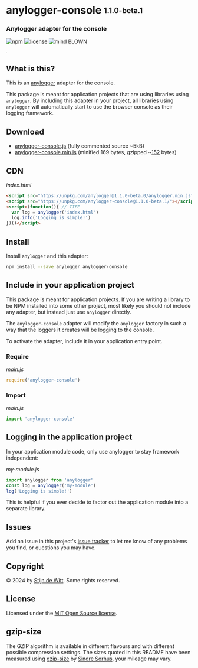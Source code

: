 # anylogger-console <sub><sup>1.1.0-beta.1</sup></sub>
### Anylogger adapter for the console

[![npm](https://img.shields.io/npm/v/anylogger-console.svg)](https://npmjs.com/package/anylogger-console)
[![license](https://img.shields.io/npm/l/anylogger-console.svg)](https://opensource.org/licenses/MIT)
![mind BLOWN](https://img.shields.io/badge/mind-BLOWN-ff69b4.svg)

<sup><sub><sup><sub>.</sub></sup></sub></sup>

## What is this?
This is an [anylogger](https://npmjs.com/package/anylogger) adapter for the console.

This package is meant for application projects that are using libraries using
`anylogger`. By including this adapter in your project, all libraries using
`anylogger` will automatically start to use the browser console as their logging framework.

## Download

* [anylogger-console.js](https://unpkg.com/anylogger-console@1.1.0-beta.1/anylogger-console.js)
  (fully commented source ~5kB)
* [anylogger-console.min.js](https://unpkg.com/anylogger-console@1.1.0-beta.1/anylogger-console.min.js)
  (minified 169 bytes, gzipped ~[152](#gzip-size) bytes)


## CDN

*index.html*
```html
<script src="https://unpkg.com/anylogger@1.1.0-beta.0/anylogger.min.js"></script>
<script src="https://unpkg.com/anylogger-console@1.1.0-beta.1/"></script>
<script>(function(){ // IIFE
  var log = anylogger('index.html')
  log.info('Logging is simple!')
})()</script>
```

## Install

Install `anylogger` and this adapter:

```sh
npm install --save anylogger anylogger-console
```

## Include in your application project
This package is meant for application projects. If you are writing a library to
be NPM installed into some other project, most likely you should not include
any adapter, but instead just use `anylogger` directly.

The `anylogger-console` adapter will modify the `anylogger` factory in such a
way that the loggers it creates will be logging to the console.

To activate the adapter, include it in your application entry point.

### Require

*main.js*
```js
require('anylogger-console')
```

### Import

*main.js*
```js
import 'anylogger-console'
```

## Logging in the application project
In your application module code, only use anylogger to stay framework
independent:

*my-module.js*
```js
import anylogger from 'anylogger'
const log = anylogger('my-module')
log('Logging is simple!')
```

This is helpful if you ever decide to factor out the application module into a
separate library.


## Issues

Add an issue in this project's
[issue tracker](https://github.com/download/anylogger-console/issues)
to let me know of any problems you find, or questions you may have.


## Copyright

© 2024 by [Stijn de Witt](https://stijndewitt.com). Some rights reserved.


## License

Licensed under the [MIT Open Source license](https://opensource.org/licenses/MIT).

## gzip-size
The GZIP algorithm is available in different flavours and with different
possible compression settings. The sizes quoted in this README have been
measured using [gzip-size](https://npmjs.com/package/gzip-size)
by [Sindre Sorhus](https://github.com/sindresorhus), your mileage may vary.
